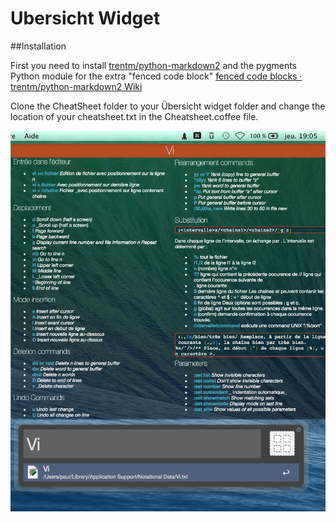 # Ubersicht Widget

##Installation

First you need to install [trentm/python-markdown2](https://github.com/trentm/python-markdown2) and the pygments Python module for the extra "fenced code block" [fenced code blocks · trentm/python-markdown2 Wiki](https://github.com/trentm/python-markdown2/wiki/fenced-code-blocks)

Clone the CheatSheet folder to your Übersicht widget folder and change the location of your cheatsheet.txt in the Cheatsheet.coffee file.

![Ubersicht/PicturesWidget.png at master · jacksonfylle/Ubersicht](https://github.com/jacksonfylle/Ubersicht/blob/master/PicturesWidget.png)
